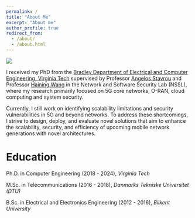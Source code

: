 ```yaml
---
permalink: /
title: "About Me"
excerpt: "About me"
author_profile: true
redirect_from: 
  - /about/
  - /about.html
---
```

<img src='/images/citybacksource.png'><br>

I received my PhD from the [Bradley Department of Electrical and Computer Engineering, Virginia Tech](https://ece.vt.edu/) supervised by Professor [Angelos Stavrou](https://www.vt.edu/innovationcampus/about/faculty/stavrou-angelos.html) and Professor [Haining Wang](https://ece.vt.edu/people/profile/wangh.html) in the Network and Software Security Lab (NSSL), where my research primarily focused on 5G core networks, O-RAN, cloud computing and system security.

Currently, I still work on identifying scalability limitations and security vulnerabilities in 5G and beyond networks. To address these shortcomings, I strive to design, deploy, and evaluate novel solutions that aim to enhance the scalability, security, and efficiency of upcoming mobile network generations with novel architectures.

Education
======

Ph.D. in Computer Engineering (2018 - 2024), _Virginia Tech_

M.Sc. in Telecommunications (2016 - 2018), _Danmarks Tekniske Universitet (DTU)_

B.Sc. in Electrical and Electronics Engineering (2012 - 2016), _Bilkent University_


